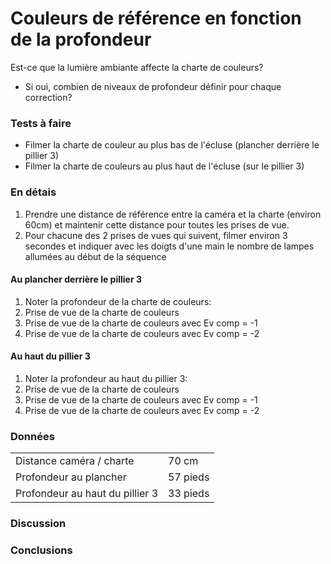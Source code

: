 # Couleurs de référence en fonction de la profondeur

Est-ce que la lumière ambiante affecte la charte de couleurs?

- Si oui, combien de niveaux de profondeur définir pour chaque correction?

### Tests à faire

- Filmer la charte de couleur au plus bas de l'écluse (plancher derrière le pillier 3)
- Filmer la charte de couleurs au plus haut de l'écluse (sur le pillier 3)

### En détais

1. Prendre une distance de référence entre la caméra et la charte (environ 60cm) et maintenir cette distance pour toutes les prises de vue.
2. Pour chacune des 2 prises de vues qui suivent, filmer environ 3 secondes et indiquer avec les doigts d'une main le nombre de lampes allumées au début de la séquence

#### Au plancher derrière le pillier 3

1. Noter la profondeur de la charte de couleurs:
2. Prise de vue de la charte de couleurs
3. Prise de vue de la charte de couleurs avec Ev comp = -1
4. Prise de vue de la charte de couleurs avec Ev comp = -2

#### Au haut du pillier 3

1. Noter la profondeur au haut du pillier 3:
2. Prise de vue de la charte de couleurs
3. Prise de vue de la charte de couleurs avec Ev comp = -1
4. Prise de vue de la charte de couleurs avec Ev comp = -2

### Données

|                                 |          |
| ------------------------------- | -------- |
| Distance caméra / charte        | 70 cm    |
| Profondeur au plancher          | 57 pieds |
| Profondeur au haut du pillier 3 | 33 pieds |

### Discussion

### Conclusions
